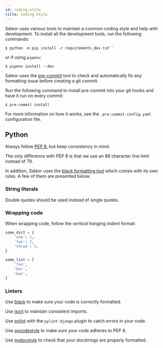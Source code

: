 ```yaml
---
id: coding-style
title: Coding Style
---
```


Saleor uses various tools to maintain a common coding style and help with development. 
To install all the development tools, run the following commands:

```console
$ python -m pip install -r requirements_dev.txt``
```

or if using `pipenv`:

```console
$ pipenv install --dev
```

Saleor uses the [pre-commit](https://pre-commit.com/#install) tool to check and automatically fix any formatting issue before creating a git commit.

Run the following command to install pre-commit into your git hooks and have it run on every commit:

```console
$ pre-commit install
```

For more information on how it works, see the `.pre-commit-config.yaml` configuration file.

## Python

Always follow [PEP 8](https://www.python.org/dev/peps/pep-0008/), but keep consistency in mind.

The only difference with PEP 8 is that we use an 88 character line limit instead of 79.

In addition, Saleor uses the [black formatting tool](https://github.com/python/black) which comes with its own rules. A few of them are presented below.


### String literals

Double quotes should be used instead of single quotes.


### Wrapping code

When wrapping code, follow the _vertical hanging indent_ format:

```python
some_dict = {
    'one': 1,
    'two': 2,
    'three': 3,
}
```

```python
some_list = [
    'foo',
    'bar',
    'baz',
]
```


### Linters

Use [black](https://github.com/python/black/) to make sure your code is correctly formatted.

Use [isort](https://github.com/timothycrosley/isort) to maintain consistent imports.

Use [pylint](https://www.pylint.org/) with the `pylint-django` plugin to catch errors in your code.

Use [pycodestyle](http://pycodestyle.pycqa.org/en/latest/) to make sure your code adheres to PEP 8.

Use [pydocstyle](http://pydocstyle.pycqa.org/en/latest/) to check that your docstrings are properly formatted.